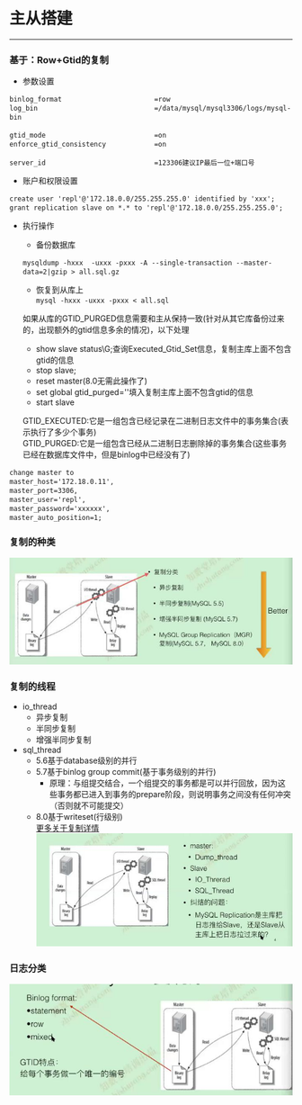 # 主从搭建

-----

### 基于：Row+Gtid的复制

- 参数设置
```
binlog_format                       =row
log_bin                             =/data/mysql/mysql3306/logs/mysql-bin                       
	
gtid_mode                           =on 
enforce_gtid_consistency            =on 

server_id                           =123306建议IP最后一位+端口号
```
- 账户和权限设置
```
create user 'repl'@'172.18.0.0/255.255.255.0' identified by 'xxx';
grant replication slave on *.* to 'repl'@'172.18.0.0/255.255.255.0'; 
```
- 执行操作
	- 备份数据库  
	```
	mysqldump -hxxx  -uxxx -pxxx -A --single-transaction --master-data=2|gzip > all.sql.gz
	```

	- 恢复到从库上  
	`mysql -hxxx -uxxx -pxxx < all.sql`
	
	
	如果从库的GTID_PURGED信息需要和主从保持一致(针对从其它库备份过来的，出现额外的gtid信息多余的情况)，以下处理
	- show slave status\G;查询Executed_Gtid_Set信息，复制主库上面不包含gtid的信息
	- stop slave;
	- reset master(8.0无需此操作了)
	- set global gtid_purged=''填入复制主库上面不包含gtid的信息
	- start slave 
	
	GTID_EXECUTED:它是一组包含已经记录在二进制日志文件中的事务集合(表示执行了多少个事务)    
	GTID_PURGED:它是一组包含已经从二进制日志删除掉的事务集合(这些事务已经在数据库文件中，但是binlog中已经没有了)  
	
```
change master to 
master_host='172.18.0.11',
master_port=3306,
master_user='repl',
master_password='xxxxxx',
master_auto_position=1;

```
### 复制的种类
![](images/复制原理1.jpg)


### 复制的线程

- io_thread  
	- 异步复制
	- 半同步复制
	- 增强半同步复制
- sql_thread  
	- 5.6基于database级别的并行
	- 5.7基于binlog group commit(基于事务级别的并行)
		- 原理：与组提交结合，一个组提交的事务都是可以并行回放，因为这些事务都已进入到事务的prepare阶段，则说明事务之间没有任何冲突（否则就不可能提交）
	- 8.0基于writeset(行级别)  
	[更多关于复制详情](http://www.mamicode.com/info-detail-2449623.html)   
![](images/复制原理2.jpg)  

### 日志分类

![](images/复制原理3.jpg)




